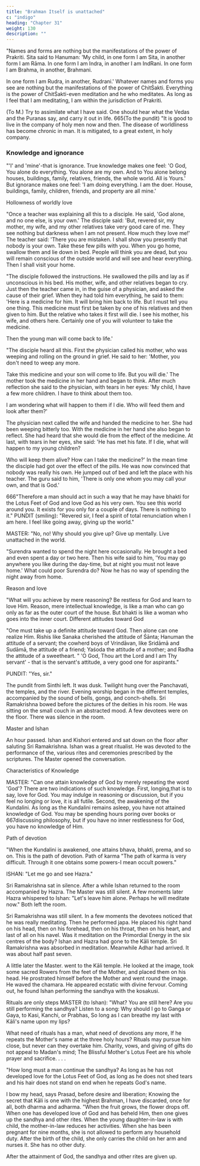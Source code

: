 ```yaml
---
title: "Brahman Itself is unattached"
c: "indigo"
heading: "Chapter 31"
weight: 130
description: ""
---
```



"Names and forms are nothing but the manifestations of the power of Prakriti. Sita said to Hanuman: 'My child, in one form I am Sita, in another form I am Rāma. In one form I am Indra, in another I am IndRani. In one form I am Brahma, in another, Brahmani. 

In one form I am Rudra, in another, Rudrani.' Whatever names and forms you see are nothing but the manifestations of the power of ChitŚakti. Everything is the power of ChitŚakti-even meditation and he who meditates. As long as I feel that I am meditating, I am within the jurisdiction of Prakriti. 

(To M.) Try to assimilate what I have said. One should hear what the Vedas and the Puranas say, and carry it out in life. 665(To the pundit) "It is good to live in the company of holy men now and then. The disease of worldliness has become chronic in man. It is mitigated, to a great extent, in holy company.


### Knowledge and ignorance

"'I' and 'mine'-that is ignorance. True knowledge makes one feel: 'O God, You alone do
everything. You alone are my own. And to You alone belong houses, buildings, family,
relatives, friends, the whole world. All is Yours.' But ignorance makes one feel: 'I am
doing everything. I am the doer. House, buildings, family, children, friends, and property
are all mine.'

Hollowness of worldly love

"Once a teacher was explaining all this to a disciple. He said, 'God alone, and no one
else, is your own.' The disciple said: 'But, revered sir, my mother, my wife, and my other
relatives take very good care of me. They see nothing but darkness when I am not
present. How much they love me!' The teacher said: 'There you are mistaken. I shall
show you presently that nobody is your own. Take these few pills with you. When you go
home, swallow them and lie down in bed. People will think you are dead, but you will
remain conscious of the outside world and will see and hear everything. Then I shall visit
your home.

"The disciple followed the instructions. He swallowed the pills and lay as if unconscious in his bed. His mother, wife, and other relatives began to cry. Just then the teacher came in, in the guise of a physician, and asked the cause of their grief. When they had told
him everything, he said to them: 'Here is a medicine for him. It will bring him back to
life. But I must tell you one thing. This medicine must first be taken by one of his
relatives and then given to him. But the relative who takes it first will die. I see his
mother, his wife, and others here. Certainly one of you will volunteer to take the
medicine. 

Then the young man will come back to life.'

"The disciple heard all this. First the physician called his mother, who was weeping and rolling on the ground in grief. He said to her: 'Mother, you don't need to weep any more. 

Take this medicine and your son will come to life. But you will die.' The mother took the medicine in her hand and began to think. After much reflection she said to the physician, with tears in her eyes: 'My child, I have a few more children. I have to think about them
too. 

I am wondering what will happen to them if I die. Who will feed them and look after them?' 

The physician next called the wife and handed the medicine to her. She had been weeping bitterly too. With the medicine in her hand she also began to reflect. She had
heard that she would die from the effect of the medicine. At last, with tears in her eyes,
she said: 'He has met his fate. If I die, what will happen to my young children? 

Who will keep them alive? How can I take the medicine?' In the mean time the disciple had got
over the effect of the pills. He was now convinced that nobody was really his own. He
jumped out of bed and left the place with his teacher. The guru said to him, 'There is
only one whom you may call your own, and that is God.'

666"Therefore a man should act in such a way that he may have bhakti for the Lotus Feet of
God and love God as his very own. You see this world around you. It exists for you only
for a couple of days. There is nothing to it." PUNDIT (smiling): "Revered sir, I feel a
spirit of total renunciation when I am here. I feel like going away, giving up the world."

MASTER: "No, no! Why should you give up? Give up mentally. Live unattached in the
world.

"Surendra wanted to spend the night here occasionally. He brought a bed and even
spent a day or two here. Then his wife said to him, 'You may go anywhere you like
during the day-time, but at night you must not leave home.' What could poor Surendra
do? Now he has no way of spending the night away from home.

Reason and love

"What will you achieve by mere reasoning? Be restless for God and learn to love Him.
Reason, mere intellectual knowledge, is like a man who can go only as far as the outer
court of the house. But bhakti is like a woman who goes into the inner court.
Different attitudes toward God

"One must take up a definite attitude toward God. Then alone can one realize Him.
Rishis like Sanaka cherished the attitude of Śānta; Hanuman the attitude of a servant;
the cowherd boys of Vrindāvan, like Sridāmā and Sudāmā, the attitude of a friend;
Yaśoda the attitude of a mother; and Radha the attitude of a sweetheart.
" 'O God, Thou art the Lord and I am Thy servant' - that is the servant's attitude, a very
good one for aspirants."

PUNDIT: "Yes, sir."

The pundit from Sinthi left. It was dusk. Twilight hung over the Panchavati, the temples,
and the river. Evening worship began in the different temples, accompanied by the
sound of bells, gongs, and conch-shells. Sri Ramakrishna bowed before the pictures of
the deities in his room. He was sitting on the small couch in an abstracted mood. A few
devotees were on the floor. There was silence in the room.

Master and Ishan

An hour passed. Ishan and Kishori entered and sat down on the floor after saluting Sri
Ramakrishna. Ishan was a great ritualist. He was devoted to the performance of the,
various rites and ceremonies prescribed by the scriptures. The Master opened the
conversation.

Characteristics of Knowledge

MASTER: "Can one attain knowledge of God by merely repeating the word 'God'? There are two indications of such knowledge. First, longing,that is to say, love for God. You may indulge in reasoning or discussion, but if you feel no longing or love, it is all futile. Second, the awakening of the Kundalini. As long as the Kundalini remains asleep, you have not attained knowledge of God. You may be spending hours poring over books or 667discussing philosophy, but if you have no inner restlessness for God, you have no knowledge of Him.

Path of devotion

"When the Kundalini is awakened, one attains bhava, bhakti, prema, and so on. This is
the path of devotion.
Path of karma
"The path of karma is very difficult. Through it one obtains some powers-I mean occult
powers."

ISHAN: "Let me go and see Hazra."

Sri Ramakrishna sat in silence. After a while Ishan returned to the room accompanied by Hazra. The Master was still silent. A few moments later Hazra whispered to Ishan: "Let's leave him alone. Perhaps he will meditate now." Both left the room.

Sri Ramakrishna was still silent. In a few moments the devotees noticed that he was really meditating. Then he performed japa. He placed his right hand on his head, then on his forehead, then on his throat, then on his heart, and last of all on his navel. Was it meditation on the Primordial Energy in the six centres of the body? Ishan and Hazra had gone to the Kāli temple. Sri Ramakrishna was absorbed in meditation. Meanwhile Adhar had arrived. It was about half past seven. 

A little later the Master. went to the Kāli temple. He looked at the image, took some sacred Rowers from the feet of the Mother, and placed them on his head. He prostrated himself before the Mother and went round the image. He waved the chamara. He appeared ecstatic with divine fervour. Coming out, he found Ishan performing the sandhya with the kosakusi.

Rituals are only steps
MASTER (to Ishan): "What? You are still here? Are you still performing the sandhya?
Listen to a song:
Why should I go to Ganga or Gaya, to Kasi, Kanchi, or
Prabhas,
So long as I can breathe my last with Kāli's name upon my
lips?

What need of rituals has a man, what need of devotions any
more,
If he repeats the Mother's name at the three holy hours?
Rituals may pursue him close, but never can they overtake him.
Charity, vows, and giving of gifts do not appeal to Madan's
mind;
The Blissful Mother's Lotus Feet are his whole prayer and
sacrifice. . . .

"How long must a man continue the sandhya? As long as he has not developed love for the Lotus Feet of God, as long as he does not shed tears and his hair does not stand on end when he repeats God's name.

I bow my head, says Prasad, before desire and liberation;
Knowing the secret that Kāli is one with the highest Brahman,
I have discarded, once for all, both dharma and adharma.
"When the fruit grows, the flower drops off. When one has developed love of God and
has beheld Him, then one gives up the sandhya and other rites. When the young
daughter-in-law is with child, the mother-in-law reduces her activities. When she has
been pregnant for nine months, she is not allowed to perform any household duty. After
the birth of the child, she only carries the child on her arm and nurses it. She has no
other duty.

After the attainment of God, the sandhya and other rites are given up.


